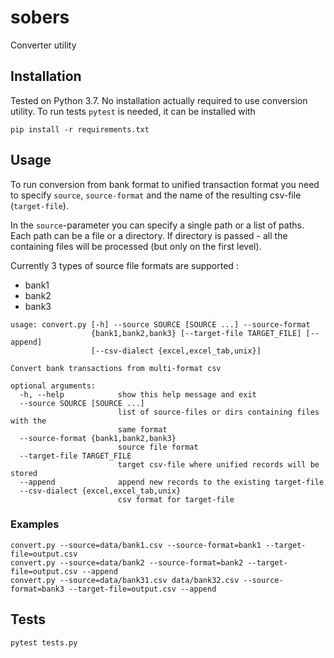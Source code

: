 # sobers 

Converter utility

## Installation

Tested on Python 3.7. No installation actually required to use conversion utility. 
To run tests `pytest` is needed, it can be installed with 
```
pip install -r requirements.txt
```


## Usage

To run conversion from bank format to unified transaction format you need to specify `source`, `source-format` and the name of the resulting csv-file (`target-file`).

In the `source`-parameter you can specify a single path or a list of paths. Each path can be a file or a directory. If directory is passed - all the containing files will be processed (but only on the first level). 

Currently 3 types of source file formats are supported :
- bank1
- bank2
- bank3

```
usage: convert.py [-h] --source SOURCE [SOURCE ...] --source-format
                  {bank1,bank2,bank3} [--target-file TARGET_FILE] [--append]
                  [--csv-dialect {excel,excel_tab,unix}]

Convert bank transactions from multi-format csv

optional arguments:
  -h, --help            show this help message and exit
  --source SOURCE [SOURCE ...]
                        list of source-files or dirs containing files with the
                        same format
  --source-format {bank1,bank2,bank3}
                        source file format
  --target-file TARGET_FILE
                        target csv-file where unified records will be stored
  --append              append new records to the existing target-file
  --csv-dialect {excel,excel_tab,unix}
                        csv format for target-file
```

### Examples

```
convert.py --source=data/bank1.csv --source-format=bank1 --target-file=output.csv
convert.py --source=data/bank2 --source-format=bank2 --target-file=output.csv --append
convert.py --source=data/bank31.csv data/bank32.csv --source-format=bank3 --target-file=output.csv --append
```

## Tests
```
pytest tests.py
```


